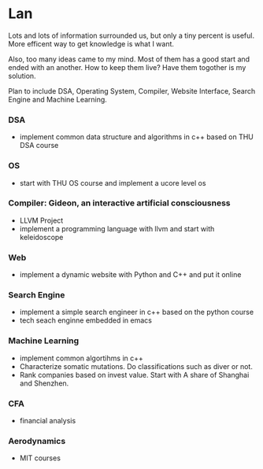 # Lan

<p>Lots and lots of information surrounded us, but only a tiny percent is useful. 
More efficent way to get knowledge is what I want.</p>

<p>Also, too many ideas came to my mind. Most of them has a good start and ended with an another. 
How to keep them live? Have them togother is my solution.</p>

<p>Plan to include DSA, Operating System, Compiler, Website Interface, Search Engine and Machine Learning.</p>

### DSA
- implement common data structure and algorithms in c++ based on THU DSA course
### OS
- start with THU OS course and implement a ucore level os
### Compiler: Gideon, an interactive artificial consciousness
- LLVM Project
- implement a programming language with llvm and start with keleidoscope
### Web
- implement a dynamic website with Python and C++ and put it online
### Search Engine
- implement a simple search engineer in c++ based on the python course
- tech seach enginne embedded in emacs
### Machine Learning
- implement common algortihms in c++
- Characterize somatic mutations. Do classifications such as diver or not.
- Rank companies based on invest value. Start with A share of Shanghai and Shenzhen.
### CFA 
- financial analysis
### Aerodynamics
- MIT courses

